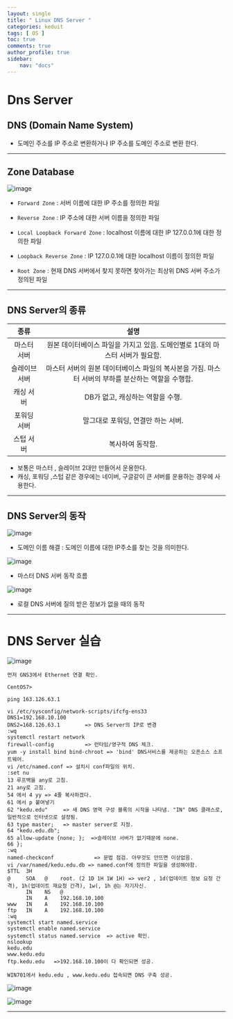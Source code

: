 ```yaml
---
layout: single
title: " Linux DNS Server "
categories: keduit
tags: [ OS ]
toc: true 
comments: true
author_profile: true
sidebar:
    nav: "docs"
---
```


# Dns Server

## DNS (Domain Name System) 
  
*  도메인 주소를 IP 주소로 변환하거나 IP 주소를 도메인 주소로 변환 한다. 

---

## Zone Database

![image](https://user-images.githubusercontent.com/128279031/229417142-720ded45-2b63-49ee-9df5-4c97517ef990.png)

* `Forward Zone` : 서버 이름에 대한 IP 주소를 정의한 파일

* `Reverse Zone` : IP 주소에 대한 서버 이름을 정의한 파일

* `Local Loopback Forward Zone` : localhost 이름에 대한 IP 127.0.0.1에 대한 정의한 파일

* `Loopback Reverse Zone` : IP 127.0.0.1에 대한 localhost 이름이 정의한 파일

* `Root Zone` : 현재 DNS 서버에서 찾지 못하면 찾아가는 최상위 DNS 서버 주소가 정의된 파일

---

## DNS Server의 종류


|종류|설명|
|:---:|:---:|
|마스터 서버|원본 데이터베이스 파일을 가지고 있음. 도메인별로 1대의 마스터 서버가 필요함.
|슬레이브 서버|마스터 서버의 원본 데이터베이스 파일의 복사본을 가짐. 마스터 서버의 부하를 분산하는 역할을 수행함.
|캐싱 서버|DB가 없고, 캐싱하는 역할을 수행.
|포워딩 서버|말그대로 포워딩, 연결만 하는 서버.
|스텁 서버|복사하여 동작함.

* 보통은 마스터 , 슬레이브 2대만 만들어서 운용한다.
* 캐싱, 포워딩 ,스텁 같은 경우에는 네이버, 구글같이 큰 서버를 운용하는 경우에 사용한다.

---

## DNS Server의 동작

![image](https://user-images.githubusercontent.com/128279031/229419653-3bd69af6-b6df-4fd5-8616-470bc404dd1b.png)

* 도메인 이름 해결 : 도메인 이름에 대한 IP주소를 찾는 것을 의미한다.
   

![image](https://user-images.githubusercontent.com/128279031/229419692-cc8ba7e3-b76a-476d-a17e-d6de63ef8dca.png)

* 마스터 DNS 서버 동작 흐름

![image](https://user-images.githubusercontent.com/128279031/229419751-f3ed9b3e-82f3-432e-99b8-0cae97440b46.png)

* 로컬 DNS 서버에 질의 받은 정보가 없을 때의 동작

---

# DNS Server 실습
![image](https://user-images.githubusercontent.com/128279031/229416080-44b97d74-7ed3-4731-970d-52f0364d177f.png)

```
먼저 GNS3에서 Ethernet 연결 확인.

CentOS7>

ping 163.126.63.1
```

```
vi /etc/sysconfig/network-scripts/ifcfg-ens33 
DNS1=192.168.10.100
DNS2=168.126.63.1        => DNS Server의 IP로 변경
:wq
systemctl restart network
firewall-config          => 런타임/영구적 DNS 체크.
yum -y install bind bind-chroot => 'bind' DNS서비스를 제공하는 오픈소스 소프트웨어.
vi /etc/named.conf => 설치시 conf파일의 위치.
:set nu
13 루프백을 any로 고침.
21 any로 고침.
54 에서 4 yy => 4줄 복사하겠다.
61 에서 p 붙여넣기
62 "kedu.edu"     => 새 DNS 영역 구성 블록의 시작을 나타냄. "IN" DNS 클래스로, 일반적으로 인터넷으로 설정됨.
63 type master;   => master server로 지정.
64 "kedu.edu.db";
65 allow-update {none; };  =>슬레이브 서버가 없기때문에 none.
66 };
:wq
named-checkconf             => 문법 점검. 아무것도 안뜨면 이상없음.
vi /var/named/kedu.edu.db => named.conf에 정의한 파일을 생성해야함.
$TTL  3H
@     SOA   @    root. (2 1D 1H 1W 1H) => ver2 , 1d(업데이트 정보 요청 간격), 1h(업데이트 재요청 간격), 1w(, 1h @는 자기자신.
      IN    NS   @
      IN    A    192.168.10.100
www   IN    A    192.168.10.100
ftp   IN    A    192.168.10.100
:wq
systemctl start named.service
systemctl enable named.service
systemctl status named.service  => active 확인.
nslookup
kedu.edu
www.kedu.edu
ftp.kedu.edu   =>192.168.10.100이 다 확인되면 성공.

WIN701에서 kedu.edu , www.kedu.edu 접속되면 DNS 구축 성공.
```


![image](https://user-images.githubusercontent.com/128279031/229455785-89ff98ac-f86e-4758-8fc9-74ad630f810a.png)


![image](https://user-images.githubusercontent.com/128279031/229455889-df4586f1-fb29-47e7-8d77-d6aaf601a909.png)


---

